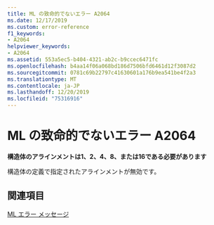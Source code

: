 ```yaml
---
title: ML の致命的でないエラー A2064
ms.date: 12/17/2019
ms.custom: error-reference
f1_keywords:
- A2064
helpviewer_keywords:
- A2064
ms.assetid: 553a5ec5-b404-4321-ab2c-b9ccec6471fc
ms.openlocfilehash: b4aa14f06a068bd186d7506bfd6461d12f3087d2
ms.sourcegitcommit: 0781c69b22797c41630601a176b9ea541be4f2a3
ms.translationtype: MT
ms.contentlocale: ja-JP
ms.lasthandoff: 12/20/2019
ms.locfileid: "75316916"
---
```

# <a name="ml-nonfatal-error-a2064"></a>ML の致命的でないエラー A2064

**構造体のアラインメントは1、2、4、8、または16である必要があります**

構造体の定義で指定されたアラインメントが無効です。

## <a name="see-also"></a>関連項目

[ML エラー メッセージ](ml-error-messages.md)
